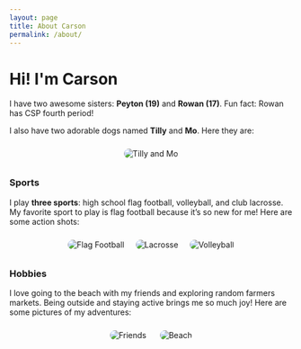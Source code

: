 ```yaml
---
layout: page
title: About Carson
permalink: /about/
---
```


# Hi! I'm Carson

I have two awesome sisters: **Peyton (19)** and **Rowan (17)**. Fun fact: Rowan has CSP fourth period!

I also have two adorable dogs named **Tilly** and **Mo**. Here they are:

<div style="text-align: center;">
    <img alt="Tilly and Mo" src="/student_2025/images/tillyandmo.jpg" style="max-width: 50%; height: auto; border-radius: 10px; margin: 10px;">
</div>

### Sports

I play **three sports**: high school flag football, volleyball, and club lacrosse. My favorite sport to play is flag football because it’s so new for me! Here are some action shots:

<div style="display: flex; justify-content: center; flex-wrap: wrap;">
    <img alt="Flag Football" src="/student_2025/images/fb.jpg" style="max-width: 30%; height: auto; border-radius: 10px; margin: 10px;">
    <img alt="Lacrosse" src="/student_2025/images/lax.jpg" style="max-width: 30%; height: auto; border-radius: 10px; margin: 10px;">
    <img alt="Volleyball" src="/student_2025/images/vb.jpg" style="max-width: 30%; height: auto; border-radius: 10px; margin: 10px;">
</div>

### Hobbies

I love going to the beach with my friends and exploring random farmers markets. Being outside and staying active brings me so much joy! Here are some pictures of my adventures:

<div style="text-align: center;">
    <img alt="Friends" src="/student_2025/images/frnd.jpg" style="max-width: 100%; height: auto; border-radius: 10px; margin: 10px;">
    <img alt="Beach" src="/student_2025/images/beach.jpg" style="max-width: 100%; height: auto; border-radius: 10px; margin: 10px;">
</div>

<!-- from https://github.com/utterance/utterances -->
<script src="https://utteranc.es/client.js"
        repo="carsonsuth17/carsons_2025"
        issue-term="title"
        label="blogpost-comment"
        theme="github-light"
        crossorigin="anonymous"
        async>
</script>